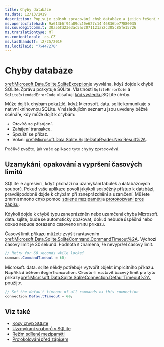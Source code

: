 ```yaml
---
title: Chyby databáze
ms.date: 12/13/2019
description: Popisuje způsob zpracování chyb databáze a jejich řešení v knihovně.
ms.openlocfilehash: 9a613b6f94a89dc40e627c14f46836be77080035
ms.sourcegitcommit: 30a558d23e3ac5a52071121a52c305c85fe15726
ms.translationtype: MT
ms.contentlocale: cs-CZ
ms.lasthandoff: 12/25/2019
ms.locfileid: "75447270"
---
```

# <a name="database-errors"></a>Chyby databáze

<xref:Microsoft.Data.Sqlite.SqliteException>je vyvolána, když dojde k chybě SQLite. Zprávu poskytuje SQLite. Vlastnosti `SqliteErrorCode` a `SqliteExtendedErrorCode` obsahují [kód výsledku](https://www.sqlite.org/rescode.html) SQLite chyby.

Může dojít k chybám pokaždé, když Microsoft. data. sqlite komunikuje s nativní knihovnou SQLite. V následujícím seznamu jsou uvedeny běžné scénáře, kdy může dojít k chybám:

* Otevírá se připojení.
* Zahájení transakce.
* Spouští se příkaz.
* Volání <xref:Microsoft.Data.Sqlite.SqliteDataReader.NextResult%2A>.

Pečlivě zvažte, jak vaše aplikace tyto chyby zpracovává.

## <a name="locking-retries-and-timeouts"></a>Uzamykání, opakování a vypršení časových limitů

SQLite je agresivní, když přichází na uzamykání tabulek a databázových souborů. Pokud vaše aplikace povolí jakýkoli souběžný přístup k databázi, pravděpodobně dojde k chybám při zaneprázdnění a uzamčení. Můžete zmírnit mnoho chyb pomocí [sdílené mezipaměti](connection-strings.md#cache) a [protokolování proti zápisu](async.md).

Kdykoli dojde k chybě typu zaneprázdněn nebo uzamčená chyba Microsoft. data. sqlite, bude se automaticky opakovat, dokud nebude úspěšná nebo dokud nebude dosaženo časového limitu příkazu.

Časový limit příkazu můžete zvýšit nastavením <xref:Microsoft.Data.Sqlite.SqliteCommand.CommandTimeout%2A>. Výchozí časový limit je 30 sekund. Hodnota `0` znamená, že nevypršel časový limit.

```csharp
// Retry for 60 seconds while locked
command.CommandTimeout = 60;
```

Microsoft. data. sqlite někdy potřebuje vytvořit objekt implicitního příkazu. Například během BeginTransaction. Chcete-li nastavit časový limit pro tyto příkazy <xref:Microsoft.Data.Sqlite.SqliteConnection.DefaultTimeout%2A>, použijte.

```csharp
// Set the default timeout of all commands on this connection
connection.DefaultTimeout = 60;
```

## <a name="see-also"></a>Viz také

* [Kódy chyb SQLite](https://www.sqlite.org/rescode.html)
* [Uzamykání souborů v SQLite](https://www.sqlite.org/lockingv3.html)
* [Režim sdílené mezipaměti](https://www.sqlite.org/sharedcache.html)
* [Protokolování před zápisem](https://www.sqlite.org/wal.html)
